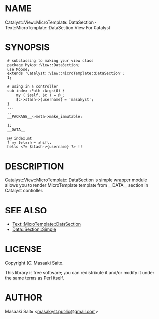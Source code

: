 # NAME

Catalyst::View::MicroTemplate::DataSection - Text::MicroTemplate::DataSection View For Catalyst

# SYNOPSIS

     # subclassing to making your view class
     package MyApp::View::DataSection;
     use Moose;
     extends 'Catalyst::View::MicroTemplate::DataSection';
     1;

     # using in a controller
     sub index :Path :Args(0) {
         my ( $self, $c ) = @_; 
         $c->stash->{username} = 'masakyst';
     }
     ...
     ..
     __PACKAGE__->meta->make_immutable;

     1;
     __DATA__
    
     @@ index.mt
     ? my $stash = shift;
     hello <?= $stash->{username} ?> !!

# DESCRIPTION

Catalyst::View::MicroTemplate::DataSection is simple wrapper module allows you to render MicroTemplate template from \_\_DATA\_\_ section in Catalyst controller.

# SEE ALSO

- [Text::MicroTemplate::DataSection](https://metacpan.org/pod/Text::MicroTemplate::DataSection)
- [Data::Section::Simple](https://metacpan.org/pod/Data::Section::Simple)

# LICENSE

Copyright (C) Masaaki Saito.

This library is free software; you can redistribute it and/or modify
it under the same terms as Perl itself.

# AUTHOR

Masaaki Saito &lt;masakyst.public@gmail.com>
